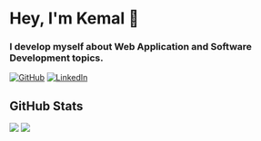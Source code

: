 # Hey, I'm Kemal 👋

### I develop myself about Web Application and Software Development topics.

[![GitHub](https://img.shields.io/badge/GitHub-kemalmutlu-black)](https://github.com/kemalmutlu)
[![LinkedIn](https://img.shields.io/badge/LinkedIn-kemalmutlu-blue)](https://www.linkedin.com/in/kemalmutlu/)

## GitHub Stats
![](https://github-readme-stats.vercel.app/api?username=kemalmutlu&count_private=true)
![](https://github-readme-stats.vercel.app/api/top-langs/?username=kemalmutlu&layout=compact)
